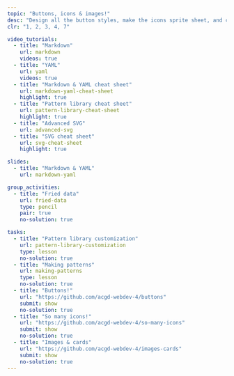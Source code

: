 ```yaml
---
topic: "Buttons, icons & images!"
desc: "Design all the button styles, make the icons sprite sheet, and create common patterns for images: captions, cards, containers and more."
clr: "1, 2, 3, 4, 7"

video_tutorials:
  - title: "Markdown"
    url: markdown
    videos: true
  - title: "YAML"
    url: yaml
    videos: true
  - title: "Markdown & YAML cheat sheet"
    url: markdown-yaml-cheat-sheet
    highlight: true
  - title: "Pattern library cheat sheet"
    url: pattern-library-cheat-sheet
    highlight: true
  - title: "Advanced SVG"
    url: advanced-svg
  - title: "SVG cheat sheet"
    url: svg-cheat-sheet
    highlight: true

slides:
  - title: "Markdown & YAML"
    url: markdown-yaml

group_activities:
  - title: "Fried data"
    url: fried-data
    type: pencil
    pair: true
    no-solution: true

tasks:
  - title: "Pattern library customization"
    url: pattern-library-customization
    type: lesson
    no-solution: true
  - title: "Making patterns"
    url: making-patterns
    type: lesson
    no-solution: true
  - title: "Buttons!"
    url: "https://github.com/acgd-webdev-4/buttons"
    submit: show
    no-solution: true
  - title: "So many icons!"
    url: "https://github.com/acgd-webdev-4/so-many-icons"
    submit: show
    no-solution: true
  - title: "Images & cards"
    url: "https://github.com/acgd-webdev-4/images-cards"
    submit: show
    no-solution: true
---
```

